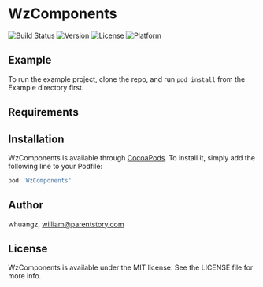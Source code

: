 # WzComponents

[![Build Status](https://travis-ci.com/whuangz/WzComponents.svg?branch=master)](https://travis-ci.com/whuangz/WzComponents)
[![Version](https://img.shields.io/cocoapods/v/WzComponents.svg?style=flat)](https://cocoapods.org/pods/WzComponents)
[![License](https://img.shields.io/cocoapods/l/WzComponents.svg?style=flat)](https://cocoapods.org/pods/WzComponents)
[![Platform](https://img.shields.io/cocoapods/p/WzComponents.svg?style=flat)](https://cocoapods.org/pods/WzComponents)

## Example

To run the example project, clone the repo, and run `pod install` from the Example directory first.

## Requirements

## Installation

WzComponents is available through [CocoaPods](https://cocoapods.org). To install
it, simply add the following line to your Podfile:

```ruby
pod 'WzComponents'
```

## Author

whuangz, william@parentstory.com

## License

WzComponents is available under the MIT license. See the LICENSE file for more info.
